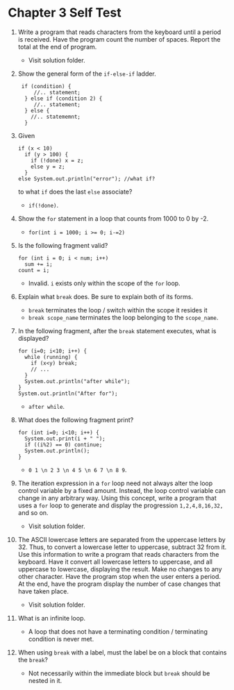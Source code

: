 # Chapter 3 Self Test

1. Write a program that reads characters from the keyboard until a period is received. Have the program count the number of spaces. Report the total at the end of program.
   - Visit solution folder.
  
2. Show the general form of the `if-else-if` ladder.
   ```
    if (condition) {
        //.. statement;
     } else if (condition 2) {
        //.. statement;
     } else {
       //.. statememnt;
     }     
   ```

3. Given
   ```
   if (x < 10)
     if (y > 100) {
       if (!done) x = z;
       else y = z;
     }
   else System.out.println("error"); //what if?
   ```
   to what `if` does the last `else` associate?
   - `if(!done)`.
  
4. Show the `for` statement in a loop that counts from 1000 to 0 by -2.
   - `for(int i = 1000; i >= 0; i-=2)`
  
5. Is the following fragment valid?
   ```
   for (int i = 0; i < num; i++)
     sum += i;
   count = i;
   ```
   - Invalid. `i` exists only within the scope of the `for` loop.
  
6. Explain what `break` does. Be sure to explain both of its forms.
   - `break` terminates the loop / switch within the scope it resides it
   - `break scope_name` terminates the loop belonging to the `scope_name`.
  
7. In the following fragment, after the `break` statement executes, what is displayed?
   ```
   for (i=0; i<10; i++) {
     while (running) {
       if (x<y) break;
       // ...
     }
     System.out.println("after while");
   }
   System.out.println("After for");
   ```
   - `after while`.
  
8. What does the following fragment print?
   ```
   for (int i=0; i<10; i++) {
     System.out.print(i + " ");
     if ((i%2) == 0) continue;
     System.out.println();
   }
   ```
   - `0 1 \n 2 3 \n 4 5 \n 6 7 \n 8 9`.
  
9. The iteration expression in a `for` loop need not always alter the loop control variable by a fixed amount. Instead, the loop control variable can change in any arbitrary way. Using this concept, write a program that uses a `for` loop to generate and display the progression `1,2,4,8,16,32,` and so on.
   - Visit solution folder.
  
10. The ASCII lowercase letters are separated from the uppercase letters by 32. Thus, to convert a lowercase letter to uppercase, subtract 32 from it. Use this information to write a program that reads characters from the keyboard. Have it convert all lowercase letters to uppercase, and all uppercase to lowercase, displaying the result. Make no changes to any other character. Have the program stop when the user enters a period. At the end, have the program display the number of case changes that have taken place.
    - Visit solution folder.
   
11. What is an infinite loop.
    - A loop that does not have a terminating condition / terminating condition is never met.
   
12. When using `break` with a label, must the label be on a block that contains the `break`?
    - Not necessarily within the immediate block but `break` should be nested in it. 
